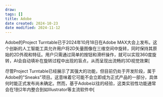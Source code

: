 ```yaml
---
draw:
tags: []
title: Adobe
date created: 2024-10-23
date modified: 2024-11-12
---
```


Adobe的Project Turntable已于2024年10月18日在Adobe MAX大会上发布。这个创新的人工智能工具允许用户将2D矢量图像在三维空间中旋转，同时保持其原始的2D外观和特征。用户只需通过简单的按钮和滑杆操作，就可以实现360度旋转，AI会自动填补在旋转过程中出现的盲点，从而呈现出流畅的3D视觉效果[

尽管Project Turntable已经展示了其强大的功能，但目前仍处于开发阶段，属于Adobe的"Sneaks"项目。这意味着它可能不会立即成为正式产品的一部分，具体何时能正式发布尚未确定。然而，基于Adobe以往的经验，这类实验性功能通常会在1到2年内整合到如Illustrator等主流软件中[
